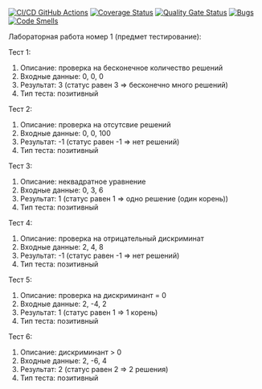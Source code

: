 [![CI/CD GitHub Actions](https://github.com/MurDmitry/Laba1_test/actions/workflows/test_action.yml/badge.svg)](https://github.com/MurDmitry/Laba1_test/actions/workflows/test_action.yml)
[![Coverage Status](https://coveralls.io/repos/MurDmitry/Laba1_test/badge.svg?branch=master)](https://coveralls.io/github/MurDmitry/Laba1_test?branch=master)
[![Quality Gate Status](https://sonarcloud.io/api/project_badges/measure?project=MurDmitry_Laba1_test&metric=alert_status)](https://sonarcloud.io/summary/new_code?id=MurDmitry_Laba1_test)
[![Bugs](https://sonarcloud.io/api/project_badges/measure?project=MurDmitry_Laba1_test&metric=bugs)](https://sonarcloud.io/summary/new_code?id=MurDmitry_Laba1_test)
[![Code Smells](https://sonarcloud.io/api/project_badges/measure?project=MurDmitry_Laba1_test&metric=code_smells)](https://sonarcloud.io/summary/new_code?id=MurDmitry_Laba1_test)

Лабораторная работа номер 1 (предмет тестирование):

Тест 1:
   1. Описание: проверка на бесконечное количество решений
   2. Входные данные: 0, 0, 0
   3. Результат: 3 (статус равен 3 => бесконечно много решений)
   4. Тип теста: позитивный

Тест 2:
   1. Описание: проверка на отсутсвие решений
   2. Входные данные: 0, 0, 100
   3. Результат: -1 (статус равен -1 => нет решений)
   4. Тип теста: позитивный

Тест 3:
   1. Описание: неквадратное уравнение
   2. Входные данные: 0, 3, 6
   3. Результат: 1 (статус равен 1 => одно решение (один корень))
   4. Тип теста: позитивный

Тест 4:
   1. Описание: проверка на отрицательный дискриминат
   2. Входные данные: 2, 4, 8
   3. Результат: -1 (статус равен -1 => нет решений)
   4. Тип теста: позитивный

Тест 5:
   1. Описание: проверка на дискриминант = 0
   2. Входные данные: 2, -4, 2
   3. Результат: 1 (статус равен 1 => 1 корень)
   4. Тип теста: позитивный

Тест 6:
   1. Описание: дискриминант > 0
   2. Входные данные: 2, -6, 4
   3. Результат: 2 (статус равен 2 => 2 решения)
   4. Тип теста: позитивный
